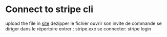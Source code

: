 # Connect to stripe cli

upload the file in [site](https://github.com/stripe/stripe-cli/releases/tag/v1.7.11)
dezipper le fichier
ouvrir son invite de commande
se diriger dans le répertoire
entrer : stripe.exe
se connecter: stripe login
